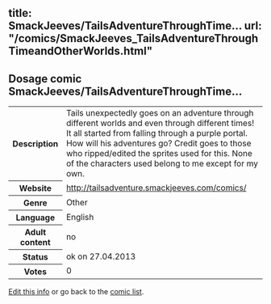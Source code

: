 title: SmackJeeves/TailsAdventureThroughTime...
url: "/comics/SmackJeeves_TailsAdventureThroughTimeandOtherWorlds.html"
---
Dosage comic SmackJeeves/TailsAdventureThroughTime...
-----------------------------------------

<p id="msg"></p>
<script type="text/javascript">
if (window.location.search === '?edit_info_mail=sent_ok') {
  var elem = document.getElementById("msg");
  elem.innerHTML = 'Edited information sucessfully sent.';
  elem.className = 'ok';
}
</script>
<table class="comicinfo">
<tr>
<th>Description</th><td>Tails unexpectedly goes on an adventure through different worlds and even through different times! It all started from falling through a purple portal. How will his adventures go? Credit goes to those who ripped/edited the sprites used for this. None of the characters used belong to me except for my own.</td>
</tr>
<tr>
<th>Website</th><td><a href="http://tailsadventure.smackjeeves.com/comics/">http://tailsadventure.smackjeeves.com/comics/</a></td>
</tr>
<tr>
<th>Genre</th><td>Other</td>
</tr>
<tr>
<th>Language</th><td>English</td>
</tr>
<tr>
<th>Adult content</th><td>no</td>
</tr>
<tr>
<th>Status</th><td>ok on 27.04.2013</td>
</tr>
<tr>
<th>Votes</th><td>0</td>
</tr>
</table>

[Edit this info](SmackJeeves_TailsAdventureThroughTimeandOtherWorlds_edit.html) or go back to the [comic list](../comic-index.html).
